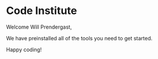 # Code Institute

Welcome Will Prendergast,

We have preinstalled all of the tools you need to get started.

Happy coding!